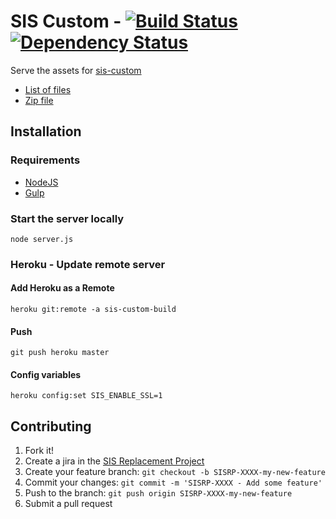 # SIS Custom - [![Build Status](https://travis-ci.org/ucberkeley/sis-custom-build.svg?branch=master)](https://travis-ci.org/ucberkeley/sis-custom-build) [![Dependency Status](https://david-dm.org/ucberkeley/sis-custom-build.svg)](https://david-dm.org/ucberkeley/sis-custom-build)

Serve the assets for [sis-custom](https://github.com/ucberkeley/sis-custom)

* [List of files](https://sis-custom-build.herokuapp.com/dist)
* [Zip file](https://sis-custom-build.herokuapp.com/dist/files_latest.zip)

## Installation

### Requirements

* [NodeJS](https://nodejs.org/)
* [Gulp](http://gulpjs.com/)

### Start the server locally

```
node server.js
```

### Heroku - Update remote server

#### Add Heroku as a Remote

```
heroku git:remote -a sis-custom-build
```

#### Push

```
git push heroku master
```

#### Config variables

```
heroku config:set SIS_ENABLE_SSL=1
```

## Contributing

1. Fork it!
1. Create a jira in the [SIS Replacement Project](https://jira.berkeley.edu/browse/SISRP)
1. Create your feature branch: `git checkout -b SISRP-XXXX-my-new-feature`
1. Commit your changes: `git commit -m 'SISRP-XXXX - Add some feature'`
1. Push to the branch: `git push origin SISRP-XXXX-my-new-feature`
1. Submit a pull request
